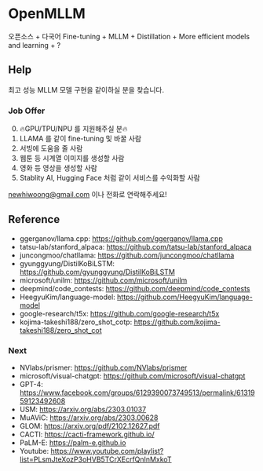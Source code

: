 # OpenMLLM
오픈소스 + 다국어 Fine-tuning + MLLM + Distillation + More efficient models and learning + ?

## Help
최고 성능 MLLM 모델 구현을 같이하실 분을 찾습니다.

### Job Offer
0. 🔥GPU/TPU/NPU 를 지원해주실 분🔥
1. LLAMA 를 같이 fine-tuning 및 바꿀 사람
2. 서빙에 도움을 줄 사람
3. 웹툰 등 시계열 이미지를 생성할 사람
4. 영화 등 영상을 생성할 사람
5. Stablity AI, Hugging Face 처럼 같이 서비스를 수익화할 사람

newhiwoong@gmail.com 
이나 전화로 연락해주세요!

## Reference
- ggerganov/llama.cpp: https://github.com/ggerganov/llama.cpp
- tatsu-lab/stanford_alpaca: https://github.com/tatsu-lab/stanford_alpaca
- juncongmoo/chatllama: https://github.com/juncongmoo/chatllama
- gyunggyung/DistilKoBiLSTM: https://github.com/gyunggyung/DistilKoBiLSTM
- microsoft/unilm: https://github.com/microsoft/unilm
- deepmind/code_contests: https://github.com/deepmind/code_contests
- HeegyuKim/language-model: https://github.com/HeegyuKim/language-model
- google-research/t5x: https://github.com/google-research/t5x
- kojima-takeshi188/zero_shot_cotp: https://github.com/kojima-takeshi188/zero_shot_cot

### Next
- NVlabs/prismer: https://github.com/NVlabs/prismer
- microsoft/visual-chatgpt: https://github.com/microsoft/visual-chatgpt
- GPT-4: https://www.facebook.com/groups/6129390073749513/permalink/6131959123492608
- USM: https://arxiv.org/abs/2303.01037
- MuAViC: https://arxiv.org/abs/2303.00628
- GLOM: https://arxiv.org/pdf/2102.12627.pdf
- CACTI: https://cacti-framework.github.io/
- PaLM-E: https://palm-e.github.io
- Youtube: https://www.youtube.com/playlist?list=PLsmJteXozP3oHVB5TCrXEcrfQnInMxkoT
